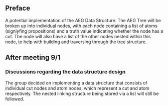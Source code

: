 
## Preface 
A potential implementation of the AEG Data Structure.
The AEG Tree will be broken up into individual nodes, with each node containing a list of atoms (signiyfing propositions) and a truth value indicating whether the node has a cut.
The node will also have a list of the other nodes nested within this node, to help with building and traversing through the tree structure.

## After meeting 9/1 
### Discussions regarding the data structure design
The group decided on implementing a data structure that consists of individual cut nodes and atom nodes, which represent a cut and atom respectively. The nested linking structure being stored via a list will still be followed. 